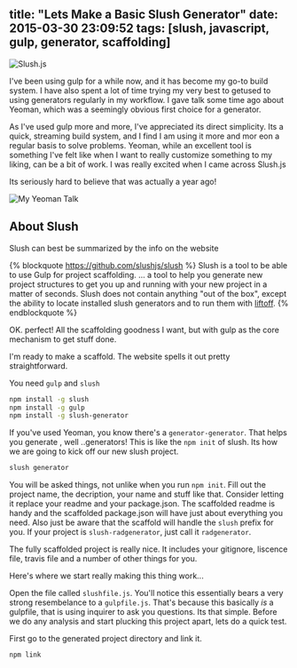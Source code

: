title: "Lets Make a Basic Slush Generator"
date: 2015-03-30 23:09:52
tags: [slush, javascript, gulp, generator, scaffolding]
---

![Slush.js](http://slushjs.github.io/assets/slush.png)

I've been using gulp for a while now, and it has become my go-to build system. I have also spent a lot of time trying my very best to getused to using generators regularly in my workflow. I gave talk some time ago about Yeoman, which was a seemingly obvious first choice for a generator.

As I've used gulp more and more, I've appreciated its direct simplicity. Its a quick, streaming build system, and I find I am using it more and mor eon a regular basis to solve problems. Yeoman, while an excellent tool is something I've felt like when I want to really customize something to my liking, can be a bit of work. I was really excited when I came across Slush.js

<!-- more -->

Its seriously hard to believe that was actually a year ago!

![My Yeoman Talk](http://okcjs.com/images/posters/2014-feb-yeoman.jpg)





## About Slush 

Slush can best be summarized by the info on the website

{% blockquote https://github.com/slushjs/slush %}
Slush is a tool to be able to use Gulp for project scaffolding.
... a tool to help you generate new project structures to get you up and running with your new project in a matter of seconds.
Slush does not contain anything "out of the box", except the ability to locate installed slush generators and to run them with [liftoff](https://www.npmjs.com/package/liftoff).
{% endblockquote %}

OK. perfect! All the scaffolding goodness I want, but with gulp as the core mechanism to get stuff done. 

I'm ready to make a scaffold. The website spells it out pretty straightforward.

You need `gulp` and `slush`
```sh
npm install -g slush
npm install -g gulp
npm install -g slush-generator
```

If you've used Yeoman, you know there's a `generator-generator`. That helps you generate , well ..generators! This is like the `npm init` of slush. Its how we are going to kick off our new slush project.

```sh
slush generator
```

You will be asked things, not unlike when you run `npm init`. Fill out the project name, the decription, your name and stuff like that. Consider letting it replace your readme and your package.json. The scaffolded readme is handy and the scaffolded package.json will have just about everything you need. Also just be aware that the scaffold will handle the `slush` prefix for you. If your project is `slush-radgenerator`, just call it `radgenerator`.

The fully scaffolded project is really nice. It includes your gitignore, liscence file, travis file and a number of other things for you.

Here's where we start really making this thing work...

Open the file called `slushfile.js`. You'll notice this essentially bears a very strong resembelance to a `gulpfile.js`. That's because this basically *is* a gulpfile, that is using inquirer to ask you questions. Its that simple. Before we do any analysis and start plucking this project apart, lets do a quick test.


First go to the generated project directory and link it.

```js
npm link

```



